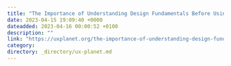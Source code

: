 ```yaml
---
title: "The Importance of Understanding Design Fundamentals Before Using Any Design Tool"
date: 2023-04-15 19:09:40 +0000
dateadded: 2023-04-16 00:00:52 +0100
description: ""
link: "https://uxplanet.org/the-importance-of-understanding-design-fundamentals-before-using-any-design-tool-2f0bad0e09b8?source=rss----819cc2aaeee0---4"
category:
directory: _directory/ux-planet.md
---
```

